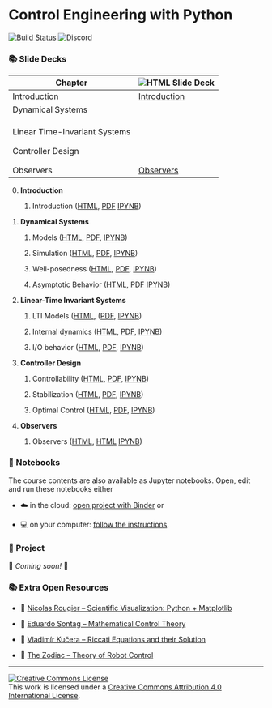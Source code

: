 # Control Engineering with Python

[![Build Status](https://github.com/boisgera/control-engineering-with-python/workflows/build/badge.svg)](https://github.com/boisgera/control-engineering-with-python/actions) ![Discord](https://img.shields.io/discord/1338161489567023187?logo=discord&logoColor=white)

<!--
### Notations

| Symbol | Meaning     | Symbol | Meaning                |
| ------ | ----------- | ------ | ---------------------- |
| 🐍     | Code        | 🔍     | Worked Example         |
| 📈     | Graph       | 🧩     | Exercise               |
| 🏷️     | Definition  | 💻     | Numerical Method       |
| 💎     | Theorem     | 🧮     | Analytical Method      |
| 📝     | Remark      | 🧠     | Theory                 |
| ℹ️     | Information | 🗝️     | Hint                   |
| ⚠️     | Warning     | 🔓     | Solution               |

-->

### 📚 Slide Decks


| Chapter      | ![HTML] Slide Deck | 
| ------------ | -------- |
| Introduction | [Introduction] |
| Dynamical Systems | |
| | |
| | |
| | |
| Linear Time-Invariant Systems | |
| | |
| | |
| Controller Design | |
| |  |
| | |
| Observers | [Observers] |

[HTML]: https://api.iconify.design/vscode-icons/file-type-html.svg

[Introduction]: https://boisgera.github.io/control-engineering-with-python/0-1-Introduction.html
[Observers]: https://boisgera.github.io/control-engineering-with-python/4-1-Observers.html


0.  **Introduction** 

    1. Introduction
       ([HTML](https://boisgera.github.io/control-engineering-with-python/0-1-Introduction.html),
       [PDF](https://boisgera.github.io/control-engineering-with-python/0-1-Introduction.pdf,)
       [IPYNB](https://github.com/boisgera/control-engineering-with-python/blob/gh-pages/0-1-Introduction.ipynb))

1.  **Dynamical Systems**

    1. Models 
      ([HTML](https://boisgera.github.io/control-engineering-with-python/1-1-Models.html),
      [PDF](https://boisgera.github.io/control-engineering-with-python/1-1-Models.pdf),
      [IPYNB](https://github.com/boisgera/control-engineering-with-python/blob/gh-pages/1-1-Models.ipynb))

    2. Simulation 
       ([HTML](https://boisgera.github.io/control-engineering-with-python/1-2-Simulation.html),
       [PDF](https://boisgera.github.io/control-engineering-with-python/1-2-Simulation.pdf),
       [IPYNB](https://github.com/boisgera/control-engineering-with-python/blob/gh-pages/1-2-Simulation.ipynb))

    3. Well-posedness 
       ([HTML](https://boisgera.github.io/control-engineering-with-python/1-3-Well-Posedness.html),
        [PDF](https://boisgera.github.io/control-engineering-with-python/1-3-Well-Posedness.pdf),
        [IPYNB](https://github.com/boisgera/control-engineering-with-python/blob/gh-pages/1-3-Well-Posedness.ipynb))

    4. Asymptotic Behavior 
      ([HTML](https://boisgera.github.io/control-engineering-with-python/1-4-Asymptotic-Behavior.html),
       [PDF](https://boisgera.github.io/control-engineering-with-python/1-4-Asymptotic-Behavior.pdf)
       [IPYNB](https://github.com/boisgera/control-engineering-with-python/blob/gh-pages/1-4-Asymptotic-Behavior.ipynb))

2.  **Linear-Time Invariant Systems**

    1. LTI Models 
       ([HTML](https://boisgera.github.io/control-engineering-with-python/2-1-LTI-Models.html),
       ([PDF](https://boisgera.github.io/control-engineering-with-python/2-1-LTI-Models.pdf),
       [IPYNB](https://github.com/boisgera/control-engineering-with-python/blob/gh-pages/2-1-LTI-Models.ipynb))

    2. Internal dynamics 
       ([HTML](https://boisgera.github.io/control-engineering-with-python/2-2-Internal-Dynamics.html),
       [PDF](https://boisgera.github.io/control-engineering-with-python/2-2-Internal-Dynamics.pdf),
       [IPYNB](https://github.com/boisgera/control-engineering-with-python/blob/gh-pages/2-2-Internal-Dynamics.ipynb))

    3. I/O behavior
      ([HTML](https://boisgera.github.io/control-engineering-with-python/2-3-IO-Behavior.html),
      [PDF](https://boisgera.github.io/control-engineering-with-python/2-3-IO-Behavior.pdf),
      [IPYNB](https://github.com/boisgera/control-engineering-with-python/blob/gh-pages/2-3-IO-Behavior.ipynb))

3.  **Controller Design**

    1. Controllability 
       ([HTML](https://boisgera.github.io/control-engineering-with-python/3-1-Controllability.html),
       [PDF](https://boisgera.github.io/control-engineering-with-python/3-1-Controllability.pdf),
       [IPYNB](https://github.com/boisgera/control-engineering-with-python/blob/gh-pages/3-1-Controllability.ipynb))

    2. Stabilization 
       ([HTML](https://boisgera.github.io/control-engineering-with-python/3-2-Stabilization.html),
       [PDF](https://boisgera.github.io/control-engineering-with-python/3-2-Stabilization.pdf),
       [IPYNB](https://github.com/boisgera/control-engineering-with-python/blob/gh-pages/3-2-stabilization.ipynb))

    3. Optimal Control 
       ([HTML](https://boisgera.github.io/control-engineering-with-python/3-3-Optimal-Control.html),
        [PDF](https://boisgera.github.io/control-engineering-with-python/3-3-Optimal-Control.pdf),
        [IPYNB](https://github.com/boisgera/control-engineering-with-python/blob/gh-pages/3-3-Optimal-Control.ipynb))

4.  **Observers**
    
    1. Observers 
       ([HTML](https://boisgera.github.io/control-engineering-with-python/4-1-Observers.html),
       [HTML](https://boisgera.github.io/control-engineering-with-python/4-1-Observers.pdf)
       [IPYNB](https://github.com/boisgera/control-engineering-with-python/blob/gh-pages/4-1-Observers.ipynb))

### :notebook: Notebooks

The course contents are also available as Jupyter notebooks.
Open, edit and run these notebooks either

- :cloud: in the cloud: [open project with Binder][ceip-binder] or

- :computer: on your computer: [follow the instructions](install.md).

[ceip-binder]: https://mybinder.org/v2/gh/boisgera/control-engineering-with-python/gh-pages

### :rocket: Project

🚧 *Coming soon!* 🚧

### 📚 Extra Open Resources

<!--
#### :computer: Animation of dynamical systems

Example notebook: double pendulum

- [view in GitHub](https://github.com/boisgera/control-engineering-with-python/blob/master/examples/animation.ipynb),

- [open in binder](https://mybinder.org/v2/gh/boisgera/control-engineering-with-python/gh-pages?filepath=examples/animation.ipynb).

--> 

- :book: [Nicolas Rougier – Scientific Visualization: Python + Matplotlib](https://hal.inria.fr/hal-03427242/document)
- :book: [Eduardo Sontag – Mathematical Control Theory](http://www.sontaglab.org/FTPDIR/sontag_mathematical_control_theory_springer98.pdf)

- :book: [Vladimír Kučera – Riccati Equations and their Solution](http://library.utia.cas.cz/separaty/2011/TR/kucera-0436431.pdf)

- :book: [The Zodiac – Theory of Robot Control](http://www.gipsa-lab.grenoble-inp.fr/~carlos.canudas-de-wit/publications/Theory_of_robot_control.pdf)

---

<a rel="license" href="http://creativecommons.org/licenses/by/4.0/"><img alt="Creative Commons License" style="border-width:0" src="https://i.creativecommons.org/l/by/4.0/88x31.png" /></a><br />This work is licensed under a <a rel="license" href="http://creativecommons.org/licenses/by/4.0/">Creative Commons Attribution 4.0 International License</a>.
